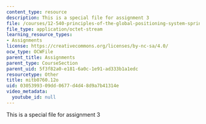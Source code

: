```yaml
---
content_type: resource
description: This is a special file for assignment 3
file: /courses/12-540-principles-of-the-global-positioning-system-spring-2012/0305399309dd0677d4d48d9a7b41314e_mitb0760.12o
file_type: application/octet-stream
learning_resource_types:
- Assignments
license: https://creativecommons.org/licenses/by-nc-sa/4.0/
ocw_type: OCWFile
parent_title: Assignments
parent_type: CourseSection
parent_uid: 5f3f82a0-e181-6a0c-1e91-ad333b1a1edc
resourcetype: Other
title: mitb0760.12o
uid: 03053993-09dd-0677-d4d4-8d9a7b41314e
video_metadata:
  youtube_id: null
---
```

This is a special file for assignment 3